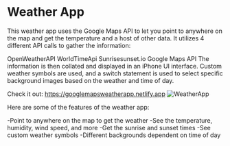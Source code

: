 # Weather App

This weather app uses the Google Maps API to let you point to anywhere on the map and get the temperature and a host of other data. It utilizes 4 different API calls to gather the information:

OpenWeatherAPI
WorldTimeApi
Sunrisesunset.io
Google Maps API
The information is then collated and displayed in an iPhone UI interface. Custom weather symbols are used, and a switch statement is used to select specific background images based on the weather and time of day.

Check it out: https://googlemapsweatherapp.netlify.app
![WeatherApp](https://github.com/marlybone/weather-app/assets/41431476/ac3d6efb-9918-4164-ba93-0aee16933267)

Here are some of the features of the weather app:

-Point to anywhere on the map to get the weather
-See the temperature, humidity, wind speed, and more
-Get the sunrise and sunset times
-See custom weather symbols
-Different backgrounds dependent on time of day
